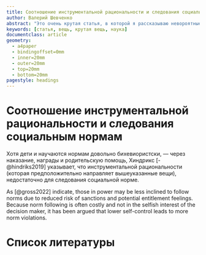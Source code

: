 ```yaml
---
title: Соотношение инструментальной рациональности и следования социальным нормам 
author: Валерий Шевченко
abstract: "Это очень крутая статья, в которой я рассказываю невороятные вещи. Просто невообразимо прекрасные и удивительные."
keywords: [статья, вещь, крутая вещь, наука]
documentclass: article
geometry:
  - a4paper
  - bindingoffset=0mm
  - inner=20mm
  - outer=20mm
  - top=20mm
  - bottom=20mm
pagestyle: headings
---
```

# Соотношение инструментальной рациональности и следования социальным нормам

Хотя дети и научаются нормам довольно бихевиористски, — через наказание, награды и родительскую помощь, Хиндрикс [-@hindriks2019] указывает, что инструментальной рациональности (которая предположительно направляет вышеуказанные вещи), недостаточно для следования социальной норме.

As [@gross2022] indicate, those in power may be less inclined to follow norms due to reduced risk of sanctions and potential entitlement feelings. Because norm following is often costly and not in the selfish interest of the decision maker, it has been argued that lower self-control leads to more norm violations.

# Список литературы



